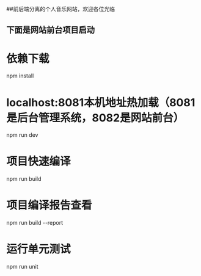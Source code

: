 ##前后端分离的个人音乐网站，欢迎各位光临

## 下面是网站前台项目启动
# 依赖下载
npm install

# localhost:8081本机地址热加载（8081是后台管理系统，8082是网站前台）
npm run dev

# 项目快速编译
npm run build

# 项目编译报告查看
npm run build --report

# 运行单元测试
npm run unit

